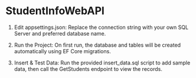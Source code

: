 # StudentInfoWebAPI
1. Edit appsettings.json: Replace the connection string with your own SQL Server and preferred database name.

2. Run the Project: On first run, the database and tables will be created automatically using EF Core migrations.

3. Insert & Test Data: Run the provided insert_data.sql script to add sample data, then call the GetStudents endpoint to view the records.
